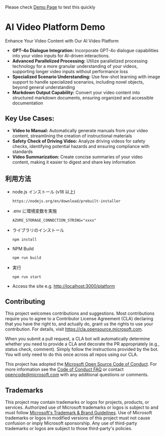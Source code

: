 Please check [Demo Page](https://ai-video-platform-internal.azurewebsites.net/platform) to test this quickly

# AI Video Platform Demo
Enhance Your Video Content with Our AI Video Platform
- **GPT-4o Dialogue Integration:** Incorporate GPT-4o dialogue capabilities into your video inputs for AI-driven interactions.
- **Advanced Parallelized Processing:** Utilize parallelized processing technology for a more granular understanding of your videos, supporting longer video inputs without performance loss
- **Specialized Scenario Understanding:** Use few-shot learning with image support to handle specialized scenarios, including novel objects, beyond general understanding
- **Markdown Output Capability:** Convert your video content into structured markdown documents, ensuring organized and accessible documentation

## Key Use Cases:
- **Video to Manual:** Automatically generate manuals from your video content, streamlining the creation of instructional materials
- **Safety Check of Driving Video:** Analyze driving videos for safety checks, identifying potential hazards and ensuring compliance with standards
- **Video Summarization:** Create concise summaries of your video content, making it easier to digest and share key information


## 利用方法
- node.js インストール (v18 以上)
  ```
  https://nodejs.org/en/download/prebuilt-installer
  ```
- .env に環境変数を実施
    ```
    AZURE_STORAGE_CONNECTION_STRING="xxxx"
    ```
- ライブラリのインストール
    ```
    npm install
    ```
- NPM Build
  ```
  npm run build
  ```
- 実行
  ```
  npm run start
  ```
- Access the site e.g. [http://localhost:3000/platform](http://localhost:3000/platform)

## Contributing

This project welcomes contributions and suggestions.  Most contributions require you to agree to a
Contributor License Agreement (CLA) declaring that you have the right to, and actually do, grant us
the rights to use your contribution. For details, visit https://cla.opensource.microsoft.com.

When you submit a pull request, a CLA bot will automatically determine whether you need to provide
a CLA and decorate the PR appropriately (e.g., status check, comment). Simply follow the instructions
provided by the bot. You will only need to do this once across all repos using our CLA.

This project has adopted the [Microsoft Open Source Code of Conduct](https://opensource.microsoft.com/codeofconduct/).
For more information see the [Code of Conduct FAQ](https://opensource.microsoft.com/codeofconduct/faq/) or
contact [opencode@microsoft.com](mailto:opencode@microsoft.com) with any additional questions or comments.

## Trademarks

This project may contain trademarks or logos for projects, products, or services. Authorized use of Microsoft 
trademarks or logos is subject to and must follow 
[Microsoft's Trademark & Brand Guidelines](https://www.microsoft.com/en-us/legal/intellectualproperty/trademarks/usage/general).
Use of Microsoft trademarks or logos in modified versions of this project must not cause confusion or imply Microsoft sponsorship.
Any use of third-party trademarks or logos are subject to those third-party's policies.
